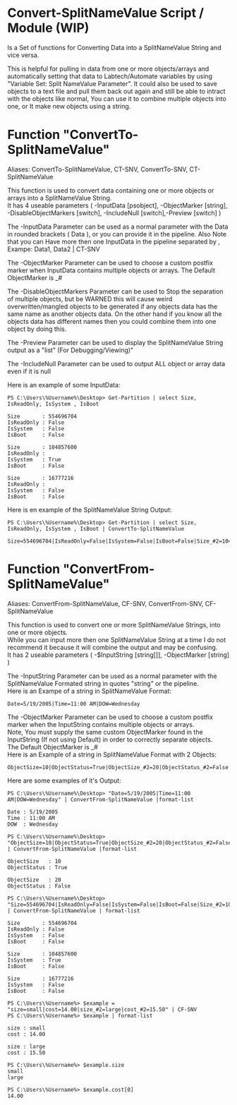 # Convert-SplitNameValue Script / Module (WIP)
Is a Set of functions for Converting Data into a SplitNameValue String and vice versa. 

This is helpful for pulling in data from one or more objects/arrays and automatically setting that data to Labtech/Automate variables by using "Variable Set: Split NameValue Parameter". It could also be used to save objects to a text file and pull them back out again and still be able to intract with the objects like normal, You can use it to combine multiple objects into one, or It make new objects using a string.

# Function "ConvertTo-SplitNameValue"
Aliases: ConvertTo-SplitNameValue, CT-SNV, ConvertTo-SNV, CT-SplitNameValue <br />

This function is used to convert data containing one or more objects or arrays into a SplitNameValue String.<br />
It has 4 useable parameters ( -InputData [psobject], -ObjectMarker [string], -DisableObjectMarkers [switch], -IncludeNull [switch],-Preview [switch] )

The -InputData Parameter can be used as a normal parameter with the Data in rounded brackets ( Data ), or you can provide it in the pipeline. 
Also Note that you can Have more then one InputData in the pipeline separated by , Exampe: Data1, Data2 | CT-SNV

The -ObjectMarker Parameter can be used to choose a custom postfix marker when InputData contains multiple objects or arrays. The Default ObjectMarker is &lowbar;#

The -DisableObjectMarkers Parameter can be used to Stop the separation of multiple objects, but be WARNED this will cause weird overwritten/mangled objects to be generated if any objects data has the same name as another objects data. On the other hand if you know all the objects data has different names then you could combine them into one object by doing this.

The -Preview Parameter can be used to display the SplitNameValue String output as a "list" (For Debugging/Viewing)"

The -IncludeNull Parameter can be used to output ALL object or array data even if it is null

Here is an example of some InputData:
```
PS C:\Users\%Username%\Desktop> Get-Partition | select Size, IsReadOnly, IsSystem , IsBoot

Size       : 554696704
IsReadOnly : False
IsSystem   : False
IsBoot     : False

Size       : 104857600
IsReadOnly : 
IsSystem   : True
IsBoot     : False

Size       : 16777216
IsReadOnly : 
IsSystem   : False
IsBoot     : False

```
Here is en example of the SplitNameValue String Output:
```
PS C:\Users\%Username%\Desktop> Get-Partition | select Size, IsReadOnly, IsSystem , IsBoot | ConvertTo-SplitNameValue

Size=554696704|IsReadOnly=False|IsSystem=False|IsBoot=False|Size_#2=104857600|IsSystem_#2=True|IsBoot_#2=False|Size_#3=16777216|IsSystem_#3=False|IsBoot_#3=False

```

# Function "ConvertFrom-SplitNameValue"
Aliases: ConvertFrom-SplitNameValue, CF-SNV, ConvertFrom-SNV, CF-SplitNameValue <br />

This function is used to convert one or more SplitNameValue Strings, into one or more objects.<br />
While you can input more then one SplitNameValue String at a time I do not recommend it because it will combine the output and may be confusing.<br />
It has 2 useable parameters ( -$InputString [string[]], -ObjectMarker [string] )

The -InputString Parameter can be used as a normal parameter with the SplitNameValue Formated string in quotes "string" or the pipeline.<br />
Here is an Exampe of a string in SplitNameValue Format: 
```
Date=5/19/2005|Time=11:00 AM|DOW=Wednesday
```
The -ObjectMarker Parameter can be used to choose a custom postfix marker when the InputString contains multiple objects or arrays.<br />
Note, You must supply the same custom ObjectMarker found in the InputString (If not using Default) in order to correctly separate objects.<br />
The Default ObjectMarker is &lowbar;# <br />
Here is an Example of a string in SplitNameValue Format with 2 Objects: 
```
ObjectSize=10|ObjectStatus=True|ObjectSize_#2=20|ObjectStatus_#2=False
```
Here are some examples of it's Output:

```
PS C:\Users\%Username%\Desktop> "Date=5/19/2005|Time=11:00 AM|DOW=Wednesday" | ConvertFrom-SplitNameValue |format-list

Date : 5/19/2005
Time : 11:00 AM
DOW  : Wednesday

PS C:\Users\%Username%\Desktop> "ObjectSize=10|ObjectStatus=True|ObjectSize_#2=20|ObjectStatus_#2=False" | ConvertFrom-SplitNameValue |format-list

ObjectSize   : 10
ObjectStatus : True

ObjectSize   : 20
ObjectStatus : False

PS C:\Users\%Username%\Desktop> "Size=554696704|IsReadOnly=False|IsSystem=False|IsBoot=False|Size_#2=104857600|IsSystem_#2=True|IsBoot_#2=False|Size_#3=16777216|IsSystem_#3=False|IsBoot_#3=False" | ConvertFrom-SplitNameValue | format-list

Size       : 554696704
IsReadOnly : False
IsSystem   : False
IsBoot     : False

Size       : 104857600
IsSystem   : True
IsBoot     : False
           
Size       : 16777216
IsSystem   : False
IsBoot     : False

```
```
PS C:\Users\%Username%> $example = "size=small|cost=14.00|size_#2=large|cost_#2=15.50" | CF-SNV
PS C:\Users\%Username%> $example | format-list

size : small
cost : 14.00

size : large
cost : 15.50

PS C:\Users\%Username%> $example.size
small
large

PS C:\Users\%Username%> $example.cost[0]
14.00

```
